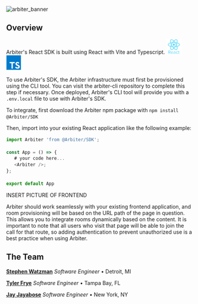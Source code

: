 ![arbiter_banner](https://github.com/Arbiter-WRTC/client/assets/57457673/55b44136-8c74-4e0d-b970-b53eabdb020a)

## Overview

Arbiter's React SDK is built using React with Vite and Typescript.
<img src="https://raw.githubusercontent.com/devicons/devicon/master/icons/react/react-original-wordmark.svg" alt="react" width="40" height="40"/>
<img src="https://raw.githubusercontent.com/devicons/devicon/master/icons/typescript/typescript-original.svg" alt="typescript" width="40" height="40"/>

To use Arbiter's SDK, the Arbiter infrastructure must first be provisioned using the CLI tool. You can visit the arbiter-cli repository to complete this step if necessary. Once deployed, Arbiter's CLI tool will provide you with a `.env.local` file to use with Arbiter's SDK.

To integrate, first download the Arbiter npm package with
`npm install @Arbiter/SDK`

Then, import into your existing React application like the following example:
```ts
import Arbiter 'from @Arbiter/SDK';

const App = () => {
   # your code here...
   <Arbiter />;
};

export default App
```

INSERT PICTURE OF FRONTEND

Arbiter should work seamlessly with your existing frontend application, and room provisioning will be based on the URL path of the page in question. This allows you to integrate rooms dynamically based on the content. It is important to note that all users who visit that page will be able to join the call for that route, so adding authentication to prevent unauthorized use is a best practice when using Arbiter.

## The Team

**<a href="https://github.com/watzmonium" target="_blank">Stephen Watzman</a>** _Software Engineer_ • Detroit, MI

**<a href="https://github.com/frye-t" target="_blank">Tyler Frye</a>** _Software Engineer_ • Tampa Bay, FL

**<a href="https://github.com/jayjayabose" target="_blank">Jay Jayabose</a>** _Software Engineer_ • New York, NY
